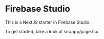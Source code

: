

# Firebase Studio

This is a NextJS starter in Firebase Studio.

To get started, take a look at src/app/page.tsx.
